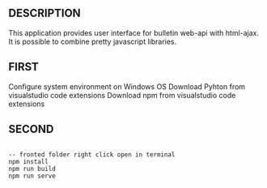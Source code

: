 ## DESCRIPTION

This application provides user interface for bulletin web-api with html-ajax. It is possible to combine pretty javascript libraries.

## FIRST

Configure system environment on Windows OS
Download Pyhton from visualstudio code extensions
Download npm from visualstudio code extensions


## SECOND

```

-- fronted folder right click open in terminal
npm install
npm run build
npm run serve

```